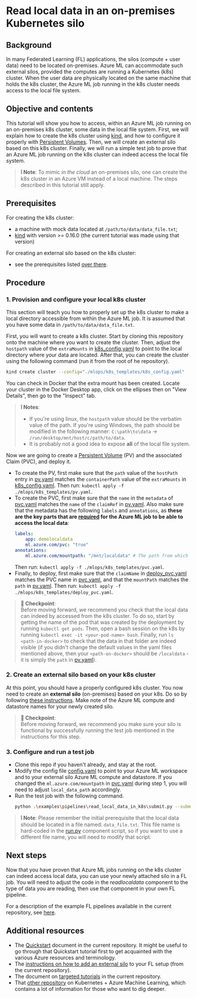 # Read local data in an on-premises Kubernetes silo

## Background
In many Federated Learning (FL) applications, the silos (compute + user data) need to be located on-premises. Azure ML can accommodate such external silos, provided the computes are running a Kubernetes (k8s) cluster. When the user data are physically located on the same machine that holds the k8s cluster, the Azure ML job running in the k8s cluster needs access to the local file system. 

## Objective and contents
This tutorial will show you how to access, within an Azure ML job running on an on-premises k8s cluster, some data in the local file system. First, we will explain how to create the k8s cluster using [kind](https://kind.sigs.k8s.io/), and how to configure it properly with [Persistent Volumes](https://kubernetes.io/docs/concepts/storage/persistent-volumes/). Then, we will create an external silo based on this k8s cluster. Finally, we will run a simple test job to prove that an Azure ML job running on the k8s cluster can indeed access the local file system.

> **:grey_exclamation: Note**:
> To mimic _in the cloud_ an on-premises silo, one can create the k8s cluster in an Azure VM instead of a local machine. The steps described in this tutorial still apply.

## Prerequisites
For creating the k8s cluster:
- a machine with mock data located at `/path/to/data/data_file.txt`;
- [kind](https://kind.sigs.k8s.io/) with version >= 0.16.0 (the current tutorial was made using that version)

For creating an external silo based on the k8s cluster:
- see the prerequisites listed [over there](../provisioning/external-silos.md).

## Procedure

### 1. Provision and configure your local k8s cluster
This section will teach you how to properly set up the k8s cluster to make a local directory accessible from within the Azure ML job. It is assumed that you have some data in `/path/to/data/data_file.txt`.

First, you will want to create a k8s cluster. Start by cloning this repository onto the machine where you want to create the cluster. Then, adjust the `hostpath` value of the `extraMounts` in [k8s_config.yaml](../../mlops/k8s_templates/k8s_config.yaml) to point to the local directory where your data are located. After that, you can create the cluster using the following command (run it from the root of he repository).
```bash
kind create cluster --config="./mlops/k8s_templates/k8s_config.yaml"
```
You can check in Docker that the extra mount has been created. Locate your cluster in the Docker Desktop app, click on the ellipses then on "View Details", then go to the "Inspect" tab.

> **:grey_exclamation: Notes**:
> - If you're using linux, the `hostpath` value should be the verbatim value of the path. If you're using Windows, the path should be modified in the following manner: `C:\path\to\data` &rarr; `/run/desktop/mnt/host/c/path/to/data`.
> - It is probably not a good idea to expose **all** of the local file system.

Now we are going to create a [Persistent Volume](https://kubernetes.io/docs/concepts/storage/persistent-volumes/) (PV) and the associated Claim (PVC), and deploy it.

- To create the PV, first make sure that the `path` value of the `hostPath` entry in [pv.yaml](../../mlops/k8s_templates/pv.yaml) matches the `containerPath` value of the `extraMounts` in [k8s_config.yaml](../../mlops/k8s_templates/k8s_config.yaml). Then run: `kubectl apply -f ./mlops/k8s_templates/pv.yaml`.
- To create the PVC, first make sure that the `name` in the `metadata` of [pvc.yaml](../../mlops/k8s_templates/pvc.yaml) matches the `name` of the `claimRef` in [pv.yaml](../../mlops/k8s_templates/pv.yaml). Also make sure that the metadata has the following `labels` and `annotations`, as **these are the key parts that are [required](https://github.com/Azure/AML-Kubernetes/blob/master/docs/pvc.md) for the Azure ML job to be able to access the local data**:
    ```yaml
    labels:
        app: demolocaldata
        ml.azure.com/pvc: "true"
    annotations:
        ml.azure.com/mountpath: "/mnt/localdata" # The path from which the local data will be accessed during the Azure ML job. You can change that to a different path if you want.
    ```
    Then run: `kubectl apply -f ./mlops/k8s_templates/pvc.yaml`.
- Finally, to deploy, first make sure that the `claimName` in [deploy_pvc.yaml](../../mlops/k8s_templates/deploy_pvc.yaml) matches the PVC name in [pvc.yaml](../../mlops/k8s_templates/pvc.yaml), and that the `mountPath` matches the `path` in [pv.yaml](../../mlops/k8s_templates/pv.yaml). Then run: `kubectl apply -f ./mlops/k8s_templates/deploy_pvc.yaml`.

> **:checkered_flag: Checkpoint**:\
> Before moving forward, we recommend you check that the local data can indeed by accessed from the k8s cluster. To do so, start by getting the name of the pod that was created by the deployment by running `kubectl get pods`. Then, open a bash session on the k8s by running `kubectl exec -it <your-pod-name> bash`. Finally, run `ls <path-in-docker>` to check that the data in that folder are indeed visible (if you didn't change the default values in the yaml files mentioned above, then your `<path-on-docker>` should be `/localdata` - it is simply the `path` in [pv.yaml](../../mlops/k8s_templates/pv.yaml)).


### 2. Create an external silo based on your k8s cluster
At this point, you should have a properly configured k8s cluster. You now need to create an **external silo** (on-premises) based on your k8s. Do so by following [these instructions](../provisioning/external-silos.md). Make note of the Azure ML compute and datastore names for your newly created silo.

> **:checkered_flag: Checkpoint**:\
> Before moving forward, we recommend you make sure your silo is functional by successfully running the test job mentioned in the instructions for this step.


### 3. Configure and run a test job
- Clone this repo if you haven't already, and stay at the root.
- Modify the config file [config.yaml](../../examples/pipelines/read_local_data_in_k8s/config.yaml) to point to your Azure ML workspace and to your external silo Azure ML compute and datastore. If you changed the `ml.azure.com/mountpath` in [pvc.yaml](../../mlops/k8s_templates/pvc.yaml) during step 1, you will need to adjust `local_data_path` accordingly. 
- Run the test job with the following command.
    ```bash 
    python .\examples\pipelines\read_local_data_in_k8s\submit.py --submit
    ```
> **:grey_exclamation: Note**: Please remember the initial prerequisite that the local data should be located in a file named: `data_file.txt`.  This file name is hard-coded in the [run.py](../../examples/components/utils/readlocaldata/run.py) component script, so if you want to use a different file name, you will need to modify that script.

## Next steps
Now that you have proven that Azure ML jobs running on the k8s cluster can indeed access local data, you can use your newly attached silo in a FL job. You will need to adjust the code in the _readlocaldata_ component to the type of data you are reading, then use that component in your own FL pipeline.

For a description of the example FL pipelines available in the current repository, see [here](../README.md/#real-world-examples).

## Additional resources
- The [Quickstart](../quickstart.md) document in the current repository. It might be useful to go through that Quickstart tutorial first to get acquainted with the various Azure resources and terminology.
- The [instructions on how to add an external silo](../provisioning/external-silos.md) to your FL setup (from the current repository).
- The document on [targeted tutorials](../README.md/#targeted-tutorials) in the current repository. 
- That [other repository](https://github.com/Azure/AML-Kubernetes) on Kubernetes + Azure Machine Learning, which contains a lot of information for those who want to dig deeper.
